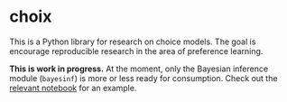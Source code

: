 # choix

This is a Python library for research on choice models. The goal is encourage
reproducible research in the area of preference learning.

**This is work in progress.** At the moment, only the Bayesian inference module
(`bayesinf`) is more or less ready for consumption. Check out the [relevant
notebook](choix/notebooks/ep-example.ipynb) for an example.
